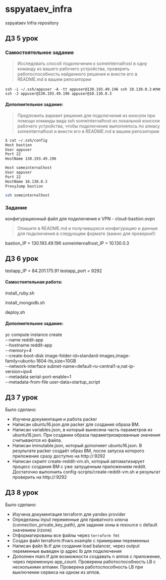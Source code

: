 # sspyataev_infra
sspyataev Infra repository

## ДЗ 5 урок

### Самостоятельное задание
>Исследовать способ подключения к someinternalhost в одну
>команду из вашего рабочего устройства, проверить
>работоспособность найденного решения и внести его в
>README.md в вашем репозитории

`ssh -i ~/.ssh/appuser -A -tt appuser@130.193.49.196 ssh 10.130.0.3`
или
`ssh -J appuser@130.193.49.196 appuser@10.130.0.3`

#### Дополнительное задание:
>Предложить вариант решения для подключения из консоли при
>помощи команды вида ssh someinternalhost из локальной
>консоли рабочего устройства, чтобы подключение выполнялось по
>алиасу someinternalhost и внести его в README.md в вашем
>репозитории

```sh
$ cat ~/.ssh/config
Host bastion
User appuser
Port 22
HostName 130.193.49.196

Host someinternalhost
User appuser
Port 22
HostName 10.130.0.3
ProxyJump bastion

ssh someinternalhost
```

### Задание
конфигурационный файл для подключения к VPN - cloud-bastion.ovpn

>Опишите в README.md и получившуюся конфигурацию и данные
>для подключения в следующем формате (важно для проверки!):

bastion_IP = 130.193.49.196
someinternalhost_IP = 10.130.0.3

## ДЗ 6 урок

testapp_IP = 84.201.175.91
testapp_port = 9292

#### Самостоятельная работа:
install_ruby.sh

install_mongodb.sh

deploy.sh

#### Дополнительное задание:
yc compute instance create \
  --name reddit-app \
  --hostname reddit-app \
  --memory=4 \
  --create-boot-disk image-folder-id=standard-images,image-family=ubuntu-1604-lts,size=10GB \
  --network-interface subnet-name=default-ru-central1-a,nat-ip-version=ipv4 \
  --metadata serial-port-enable=1 \
  --metadata-from-file user-data=startup_script

## ДЗ 7 урок
Было сделано:
* Изучена документация и работа packer
* Написан ubuntu16.json для packer для создания образа ВМ.
* Написан variables.json, в который вынесена часть параметров из ubuntu16.json. При создании образа параметризированные значения считываются из файла.
* Написан immutable.json, который дополняет ubuntu16.json. В результате packer создаёт образ ВМ, после запуска которого приложение сразу доступно на http://<publicIp>:9292
* Написан скрипт create-reddit-vm.sh, который автоматизирует процесс создания ВМ с уже запущенным приложением reddit. Достаточно выполнить config-scripts/create-reddit-vm.sh и результат проверить на http://<publicIp>:9292

## ДЗ 8 урок
Было сделано:
* Изучена документация terraform для yandex provider
* Определаны input переменные для приватного ключа (connection_private_key_path), для задания зоны в resource с default значением (rzone)
* Отформатированы все файлы через `terraform fmt`
* Создан файл terraform.tfvars.example с примерами переменных
* Написан файл lb.tf для создания load balancer, через output переменные выведен ip адрес lb для подключения
* Дополнен main.tf для возможности создавать n аппов с приложение, через переменную app_count. Проверена работоспособность LB с несколькими аппами. Проверена работоспособность LB при выключении сервиса на одном из аппов.
